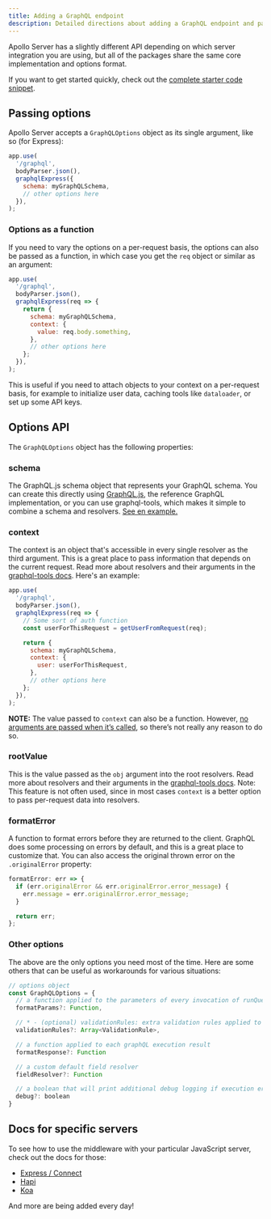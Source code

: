 ```yaml
---
title: Adding a GraphQL endpoint
description: Detailed directions about adding a GraphQL endpoint and passing options.
---
```


Apollo Server has a slightly different API depending on which server integration you are using, but all of the packages share the same core implementation and options format.

If you want to get started quickly, check out the [complete starter code snippet](./example.html).

<h2 id="options">Passing options</h2>

Apollo Server accepts a `GraphQLOptions` object as its single argument, like so (for Express):

```js
app.use(
  '/graphql',
  bodyParser.json(),
  graphqlExpress({
    schema: myGraphQLSchema,
    // other options here
  }),
);
```

<h3 id="options-function">Options as a function</h3>

If you need to vary the options on a per-request basis, the options can also be passed as a function, in which case you get the `req` object or similar as an argument:

```js
app.use(
  '/graphql',
  bodyParser.json(),
  graphqlExpress(req => {
    return {
      schema: myGraphQLSchema,
      context: {
        value: req.body.something,
      },
      // other options here
    };
  }),
);
```

This is useful if you need to attach objects to your context on a per-request basis, for example to initialize user data, caching tools like `dataloader`, or set up some API keys.

<h2 id="graphqlOptions">Options API</h2>

The `GraphQLOptions` object has the following properties:

<h3 id="graphqlOptions.schema">schema</h3>

The GraphQL.js schema object that represents your GraphQL schema. You can create this directly using [GraphQL.js](https://github.com/graphql/graphql-js), the reference GraphQL implementation, or you can use graphql-tools, which makes it simple to combine a schema and resolvers. [See en example.](./example.html)

<h3 id="graphqlOptions.context">context</h3>

The context is an object that's accessible in every single resolver as the third argument. This is a great place to pass information that depends on the current request. Read more about resolvers and their arguments in the [graphql-tools docs](https://www.apollographql.com/docs/graphql-tools/resolvers.html#Resolver-function-signature). Here's an example:

```js
app.use(
  '/graphql',
  bodyParser.json(),
  graphqlExpress(req => {
    // Some sort of auth function
    const userForThisRequest = getUserFromRequest(req);

    return {
      schema: myGraphQLSchema,
      context: {
        user: userForThisRequest,
      },
      // other options here
    };
  }),
);
```

**NOTE:** The value passed to `context` can also be a function. However, [no arguments are passed when it’s called](https://github.com/apollographql/apollo-server/blob/df51fd90dad90c9468a74e2c4ec2a6af69f4188d/packages/apollo-server-core/src/runHttpQuery.ts#L138-L139), so there’s not really any reason to do so.

<h3 id="graphqlOptions.rootValue">rootValue</h3>

This is the value passed as the `obj` argument into the root resolvers. Read more about resolvers and their arguments in the [graphql-tools docs](https://www.apollographql.com/docs/graphql-tools/resolvers.html#Resolver-function-signature). Note: This feature is not often used, since in most cases `context` is a better option to pass per-request data into resolvers.

<h3 id="graphqlOptions.formatError">formatError</h3>

A function to format errors before they are returned to the client. GraphQL does some processing on errors by default, and this is a great place to customize that. You can also access the original thrown error on the `.originalError` property:

```js
formatError: err => {
  if (err.originalError && err.originalError.error_message) {
    err.message = err.originalError.error_message;
  }

  return err;
};
```

<h3 id="other">Other options</h3>

The above are the only options you need most of the time. Here are some others that can be useful as workarounds for various situations:

```js
// options object
const GraphQLOptions = {
  // a function applied to the parameters of every invocation of runQuery
  formatParams?: Function,

  // * - (optional) validationRules: extra validation rules applied to requests
  validationRules?: Array<ValidationRule>,

  // a function applied to each graphQL execution result
  formatResponse?: Function

  // a custom default field resolver
  fieldResolver?: Function

  // a boolean that will print additional debug logging if execution errors occur
  debug?: boolean
}
```

<a name="graphqlExpress"></a>
<a name="graphqlConnect"></a>
<a name="graphqlHapi"></a>
<a name="graphqlKoa"></a>

<h2 id="specific-servers">Docs for specific servers</h2>

To see how to use the middleware with your particular JavaScript server, check out the docs for those:

* [Express / Connect](./servers/express.html)
* [Hapi](./servers/hapi.html)
* [Koa](./servers/koa.html)

And more are being added every day!
